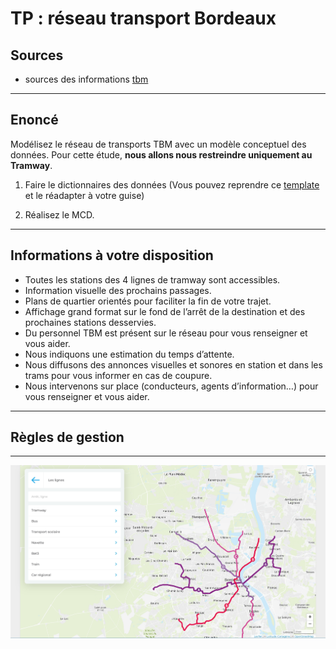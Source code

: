 # TP : réseau transport Bordeaux

## Sources


- sources des informations [tbm](https://www.infotbm.com/fr)

---

## Enoncé

Modélisez le réseau de transports TBM avec un modèle conceptuel des données. Pour cette étude, **nous allons nous restreindre uniquement au Tramway**.

1. Faire le dictionnaires des données (Vous pouvez reprendre ce [template](../0-exercices//ressources/dictionnaire_donnees.xlsx) et le réadapter à votre guise)

2. Réalisez le MCD.

---

## Informations à votre disposition

- Toutes les stations des 4 lignes de tramway sont accessibles.
 - Information visuelle des prochains passages.
 - Plans de quartier orientés pour faciliter la fin de votre trajet.
 - Affichage grand format sur le fond de l’arrêt de la destination et des prochaines stations desservies.
 - Du personnel TBM est présent sur le réseau pour vous renseigner et vous aider.
 - Nous indiquons une estimation du temps d’attente.
 - Nous diffusons des annonces visuelles et sonores en station et dans les trams pour vous informer en cas de coupure.
 - Nous intervenons sur place (conducteurs, agents d’information…) pour vous renseigner et vous aider.

---

## Règles de gestion

---

![plan](./img/plan_tbm.png)